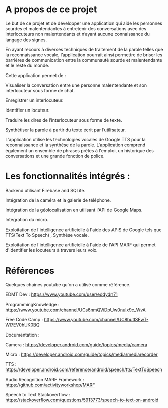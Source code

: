 # A propos de ce projet
Le but de ce projet et de développer une application qui aide les personnes sourdes et malentendantes à entretenir des conversations avec des interlocuteurs non malentendants et n’ayant aucune connaissance du langage des signes.

En ayant recours à diverses techniques de traitement de la parole telles que la reconnaissance vocale, l’application pourrait ainsi permettre de briser les barrières de communication entre la communauté sourde et malentendante et le reste du monde.

Cette application permet de : 

Visualiser la conversation entre une personne malentendante et son interlocuteur sous forme de chat.

Enregistrer un interlocuteur.

Identifier un locuteur.

Traduire les dires de l’interlocuteur sous forme de texte.

Synthétiser la parole à partir du texte écrit par l’utilisateur.




L'application utilise les technologies vocales de Google TTS pour la reconnaissance et la synthèse de la parole. L'application comprend également un ensemble de phrases prêtes à l'emploi, un historique des conversations et une grande fonction de police.

# Les fonctionnalités intégrés : 
Backend utilisant Firebase and SQLite.

Intégration de la caméra et la galerie de téléphone.                                                                                

Intégration de la géolocalisation en utilisant l'API de Google Maps.                                                                

Intégration du micro.                                                                                     

Exploitation de l'intélligence artificielle à l'aide des APIS de Google tels que TTS(Text To Speech) , Synthése vocale.           

Exploitation de l'intélligence artificielle à l'aide de l'API MARF qui permet d'identifier les locuteurs à travers leurs voix.




# Références

Quelques chaines youtube qu'on a utilisé comme référence.

EDMT Dev :  https://www.youtube.com/user/eddydn71

ProgrammingKnowledge :  https://www.youtube.com/channel/UCs6nmQViDpUw0nuIx9c_WvA

Free Code Camp :  https://www.youtube.com/channel/UC8butISFwT-Wl7EV0hUK0BQ


Documentation : 

Camera : https://developer.android.com/guide/topics/media/camera

Micro : https://developer.android.com/guide/topics/media/mediarecorder

TTS : https://developer.android.com/reference/android/speech/tts/TextToSpeech

Audio Recognition MARF Framework : https://github.com/activityworkshop/MARF

Speech to Text Stackoverflow :  https://stackoverflow.com/questions/5913773/speech-to-text-on-android
